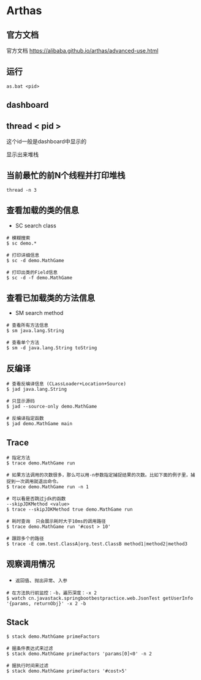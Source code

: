 # Arthas

## 官方文档

官方文档  https://alibaba.github.io/arthas/advanced-use.html 

## 运行

```shell
as.bat <pid>
```

## dashboard

## thread  < pid >

这个id一般是dashboard中显示的

显示出来堆栈

##  当前最忙的前N个线程并打印堆栈 

```shell
thread -n 3
```

## 查看加载的类的信息

- SC  search class



```shell
# 模糊搜索
$ sc demo.*

# 打印详细信息
$ sc -d demo.MathGame

# 打印出类的Field信息
$ sc -d -f demo.MathGame
```

##  查看已加载类的方法信息 

- SM search method

```shell
# 查看所有方法信息
$ sm java.lang.String

# 查看单个方法
$ sm -d java.lang.String toString
```

## 反编译

```shell
# 查看反编译信息 (CLassLoader+Location+Source)
$ jad java.lang.String

# 只显示源码
$ jad --source-only demo.MathGame

# 反编译指定函数
$ jad demo.MathGame main
```

## Trace

```shell
# 指定方法
$ trace demo.MathGame run

# 如果方法调用的次数很多，那么可以用-n参数指定捕捉结果的次数。比如下面的例子里，捕捉到一次调用就退出命令。
$ trace demo.MathGame run -n 1

# 可以看是否跳过jdk的函数
--skipJDKMethod <value>
$ trace --skipJDKMethod true demo.MathGame run

# 耗时查询  只会展示耗时大于10ms的调用路径
$ trace demo.MathGame run '#cost > 10'

# 跟踪多个的路径
$ trace -E com.test.ClassA|org.test.ClassB method1|method2|method3
```

## 观察调用情况

-  `返回值`、`抛出异常`、`入参` 

```shell
# 在方法执行前监控：-b，遍历深度：-x 2
$ watch cn.javastack.springbootbestpractice.web.JsonTest getUserInfo '{params, returnObj}' -x 2 -b
```

## Stack

```shell
$ stack demo.MathGame primeFactors

# 据条件表达式来过滤
$ stack demo.MathGame primeFactors 'params[0]<0' -n 2

# 据执行时间来过滤
$ stack demo.MathGame primeFactors '#cost>5'
```

